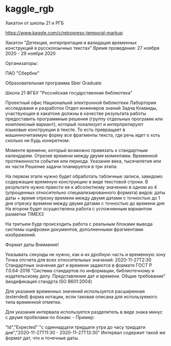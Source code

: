 # kaggle_rgb
Хакатон от школы 21 и РГБ

https://www.kaggle.com/c/retropress-temporal-markup

Хакатон "Детекция, интерпретация и валидация временных конструкций в русскоязычных текстах"
Время проведения: 27 ноября 2020 - 29 ноября 2020

Организаторы:

ПАО "Сбербнк"

Образовательная программа Sber Graduate

Школа 21
ФГБУ "Российская госудрственная библиотека"

Проектный офис Национальнй электронной библиотеки
Лабортория исследованя и разработок
Отдел инженеров знаний
Задча
Команды, участвующие в хакатоне должны в качестве результата работы предоставить программные решения (группу отдельных программ или комплексный вариант),
который локализует и интерпретируют языковые конструкции в тексте. То есть превращает в машинночитаемую форму все фрагменты текста,
где речь идет о хоть сколько ни будь конкретном:

Моменте времени, который возможно привязать к стандартным календарям.
Отрезке времени между двумя моментами.
Временной протяженности события или периода.
Указания века, тысячелетия или их части
Решение задачи планируется в три этапа:

На первом этапе нужно будет обработать табличные записи,
заведомо содержащие временую конструкцию в виде текстовой строки.
В результате нужно првести ее к абсолютному значению в одном из 4
(упрощенных относительно специализированного формата) видов:
даты
даты + время
отрезку времени между двумя датами с точностью до 1 дня
отрезку времени между двумя датами с точностью до времени дня
На втором будет осуществлена работа с усложненным вариантом разметки TIMEX3

На третьем буде происходить работа с реальным блоками вывода системы оцифровки документов, дополненными фрагментами изображений.

Формат даты
Внимание!

Указывать секунды не нужно, как и их дробную часть и временную зону
Точка отсчета для всех относительных значений: 2020-11-27T2:30
Стандартные значения дат и времени задаются в формате ГОСТ Р 7.0.64-2018
"Система стандартов по информации, библиотечному и издательскому делу. Представление дат и времени. Общие требования" (модификация стандрта ISO 8601:2004)

Для указания временных значений используется расширенная (extended) форма нотации, если таковая описана для используемого типа временной отметки.

Для указания интервала используется разделитель в виде знака минус с двумя пробелами по бокам: -
Пример:

"Id","Expected"
"с одиннадцати тридцати утра до часу тридцати дня","2020-11-27T11:30 - 2020-11-27T13:30"
Интервал содержит такой же формат дат, что и точечные даты.
